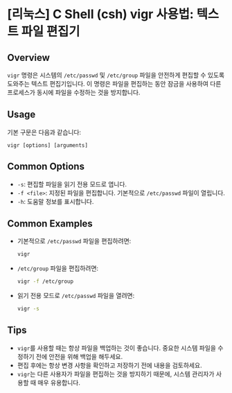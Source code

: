 # [리눅스] C Shell (csh) vigr 사용법: 텍스트 파일 편집기

## Overview
`vigr` 명령은 시스템의 `/etc/passwd` 및 `/etc/group` 파일을 안전하게 편집할 수 있도록 도와주는 텍스트 편집기입니다. 이 명령은 파일을 편집하는 동안 잠금을 사용하여 다른 프로세스가 동시에 파일을 수정하는 것을 방지합니다.

## Usage
기본 구문은 다음과 같습니다:
```
vigr [options] [arguments]
```

## Common Options
- `-s`: 편집할 파일을 읽기 전용 모드로 엽니다.
- `-f <file>`: 지정된 파일을 편집합니다. 기본적으로 `/etc/passwd` 파일이 열립니다.
- `-h`: 도움말 정보를 표시합니다.

## Common Examples
- 기본적으로 `/etc/passwd` 파일을 편집하려면:
  ```bash
  vigr
  ```

- `/etc/group` 파일을 편집하려면:
  ```bash
  vigr -f /etc/group
  ```

- 읽기 전용 모드로 `/etc/passwd` 파일을 열려면:
  ```bash
  vigr -s
  ```

## Tips
- `vigr`를 사용할 때는 항상 파일을 백업하는 것이 좋습니다. 중요한 시스템 파일을 수정하기 전에 안전을 위해 백업을 해두세요.
- 편집 후에는 항상 변경 사항을 확인하고 저장하기 전에 내용을 검토하세요.
- `vigr`는 다른 사용자가 파일을 편집하는 것을 방지하기 때문에, 시스템 관리자가 사용할 때 매우 유용합니다.